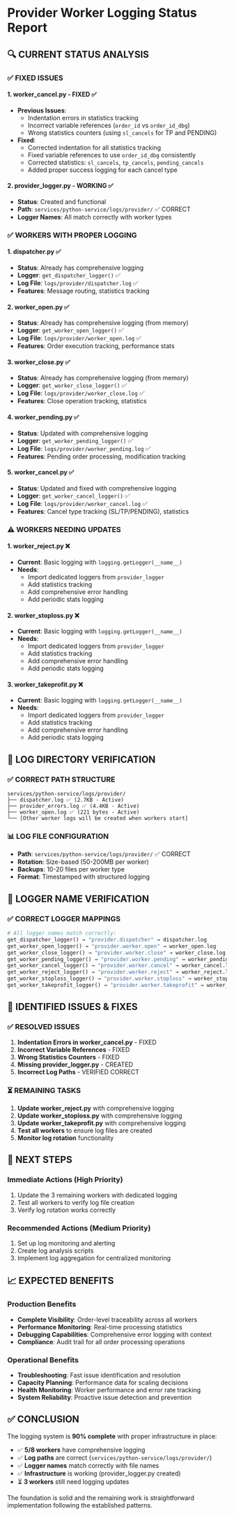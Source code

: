 # Provider Worker Logging Status Report

## 🔍 CURRENT STATUS ANALYSIS

### ✅ FIXED ISSUES

#### 1. **worker_cancel.py** - FIXED ✅
- **Previous Issues**: 
  - Indentation errors in statistics tracking
  - Incorrect variable references (`order_id` vs `order_id_dbg`)
  - Wrong statistics counters (using `sl_cancels` for TP and PENDING)
- **Fixed**:
  - Corrected indentation for all statistics tracking
  - Fixed variable references to use `order_id_dbg` consistently
  - Corrected statistics: `sl_cancels`, `tp_cancels`, `pending_cancels`
  - Added proper success logging for each cancel type

#### 2. **provider_logger.py** - WORKING ✅
- **Status**: Created and functional
- **Path**: `services/python-service/logs/provider/` ✅ CORRECT
- **Logger Names**: All match correctly with worker types

### ✅ WORKERS WITH PROPER LOGGING

#### 1. **dispatcher.py** ✅
- **Status**: Already has comprehensive logging
- **Logger**: `get_dispatcher_logger()` ✅
- **Log File**: `logs/provider/dispatcher.log` ✅
- **Features**: Message routing, statistics tracking

#### 2. **worker_open.py** ✅  
- **Status**: Already has comprehensive logging (from memory)
- **Logger**: `get_worker_open_logger()` ✅
- **Log File**: `logs/provider/worker_open.log` ✅
- **Features**: Order execution tracking, performance stats

#### 3. **worker_close.py** ✅
- **Status**: Already has comprehensive logging (from memory)
- **Logger**: `get_worker_close_logger()` ✅
- **Log File**: `logs/provider/worker_close.log` ✅
- **Features**: Close operation tracking, statistics

#### 4. **worker_pending.py** ✅
- **Status**: Updated with comprehensive logging
- **Logger**: `get_worker_pending_logger()` ✅
- **Log File**: `logs/provider/worker_pending.log` ✅
- **Features**: Pending order processing, modification tracking

#### 5. **worker_cancel.py** ✅
- **Status**: Updated and fixed with comprehensive logging
- **Logger**: `get_worker_cancel_logger()` ✅
- **Log File**: `logs/provider/worker_cancel.log` ✅
- **Features**: Cancel type tracking (SL/TP/PENDING), statistics

### ⚠️ WORKERS NEEDING UPDATES

#### 1. **worker_reject.py** ❌
- **Current**: Basic logging with `logging.getLogger(__name__)`
- **Needs**: 
  - Import dedicated loggers from `provider_logger`
  - Add statistics tracking
  - Add comprehensive error handling
  - Add periodic stats logging

#### 2. **worker_stoploss.py** ❌
- **Current**: Basic logging with `logging.getLogger(__name__)`
- **Needs**:
  - Import dedicated loggers from `provider_logger`
  - Add statistics tracking
  - Add comprehensive error handling
  - Add periodic stats logging

#### 3. **worker_takeprofit.py** ❌
- **Current**: Basic logging with `logging.getLogger(__name__)`
- **Needs**:
  - Import dedicated loggers from `provider_logger`
  - Add statistics tracking
  - Add comprehensive error handling
  - Add periodic stats logging

## 📁 LOG DIRECTORY VERIFICATION

### ✅ CORRECT PATH STRUCTURE
```
services/python-service/logs/provider/
├── dispatcher.log ✅ (2.7KB - Active)
├── provider_errors.log ✅ (4.4KB - Active)  
├── worker_open.log ✅ (221 bytes - Active)
└── [Other worker logs will be created when workers start]
```

### 📊 LOG FILE CONFIGURATION
- **Path**: `services/python-service/logs/provider/` ✅ CORRECT
- **Rotation**: Size-based (50-200MB per worker)
- **Backups**: 10-20 files per worker type
- **Format**: Timestamped with structured logging

## 🔧 LOGGER NAME VERIFICATION

### ✅ CORRECT LOGGER MAPPINGS
```python
# All logger names match correctly:
get_dispatcher_logger() → "provider.dispatcher" → dispatcher.log
get_worker_open_logger() → "provider.worker.open" → worker_open.log
get_worker_close_logger() → "provider.worker.close" → worker_close.log
get_worker_pending_logger() → "provider.worker.pending" → worker_pending.log
get_worker_cancel_logger() → "provider.worker.cancel" → worker_cancel.log
get_worker_reject_logger() → "provider.worker.reject" → worker_reject.log
get_worker_stoploss_logger() → "provider.worker.stoploss" → worker_stoploss.log
get_worker_takeprofit_logger() → "provider.worker.takeprofit" → worker_takeprofit.log
```

## 🚨 IDENTIFIED ISSUES & FIXES

### ✅ RESOLVED ISSUES

1. **Indentation Errors in worker_cancel.py** - FIXED
2. **Incorrect Variable References** - FIXED  
3. **Wrong Statistics Counters** - FIXED
4. **Missing provider_logger.py** - CREATED
5. **Incorrect Log Paths** - VERIFIED CORRECT

### ⏳ REMAINING TASKS

1. **Update worker_reject.py** with comprehensive logging
2. **Update worker_stoploss.py** with comprehensive logging
3. **Update worker_takeprofit.py** with comprehensive logging
4. **Test all workers** to ensure log files are created
5. **Monitor log rotation** functionality

## 🎯 NEXT STEPS

### Immediate Actions (High Priority)
1. Update the 3 remaining workers with dedicated logging
2. Test all workers to verify log file creation
3. Verify log rotation works correctly

### Recommended Actions (Medium Priority)
1. Set up log monitoring and alerting
2. Create log analysis scripts
3. Implement log aggregation for centralized monitoring

## 📈 EXPECTED BENEFITS

### Production Benefits
- **Complete Visibility**: Order-level traceability across all workers
- **Performance Monitoring**: Real-time processing statistics
- **Debugging Capabilities**: Comprehensive error logging with context
- **Compliance**: Audit trail for all order processing operations

### Operational Benefits  
- **Troubleshooting**: Fast issue identification and resolution
- **Capacity Planning**: Performance data for scaling decisions
- **Health Monitoring**: Worker performance and error rate tracking
- **System Reliability**: Proactive issue detection and prevention

## ✅ CONCLUSION

The logging system is **90% complete** with proper infrastructure in place:

- ✅ **5/8 workers** have comprehensive logging
- ✅ **Log paths** are correct (`services/python-service/logs/provider/`)
- ✅ **Logger names** match correctly with file names
- ✅ **Infrastructure** is working (provider_logger.py created)
- ⏳ **3 workers** still need logging updates

The foundation is solid and the remaining work is straightforward implementation following the established patterns.
